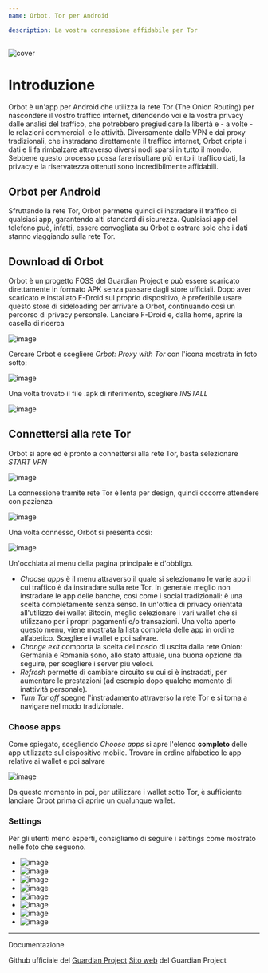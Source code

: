 ```yaml
---
name: Orbot, Tor per Android

description: La vostra connessione affidabile per Tor
---
```


![cover](assets/cover.webp)

# Introduzione

Orbot è un'app per Android che utilizza la rete Tor (The Onion Routing) per nascondere il vostro traffico internet, difendendo voi e la vostra privacy dalle analisi del traffico, che potrebbero pregiudicare la libertà e - a volte - le relazioni commerciali e le attività.
Diversamente dalle VPN e dai proxy tradizionali, che instradano direttamente il traffico internet, Orbot cripta i dati e li fa rimbalzare attraverso diversi nodi sparsi in tutto il mondo.
Sebbene questo processo possa fare risultare più lento il traffico dati, la privacy e la riservatezza ottenuti sono incredibilmente affidabili.

## Orbot per Android

Sfruttando la rete Tor, Orbot permette quindi di instradare il traffico di qualsiasi app, garantendo alti standard di sicurezza.
Qualsiasi app del telefono può, infatti, essere convogliata su Orbot e ostrare solo che i dati stanno viaggiando sulla rete Tor.

## Download di Orbot

Orbot è un progetto FOSS del Guardian Project e può essere scaricato direttamente in formato APK senza passare dagli store ufficiali.
Dopo aver scaricato e installato F-Droid sul proprio dispositivo, è preferibile usare questo store di sideloading per arrivare a Orbot, continuando così un percorso di privacy personale.
Lanciare F-Droid e, dalla home, aprire la casella di ricerca

![image](assets/it/01.webp)

Cercare Orbot e scegliere _Orbot: Proxy with Tor_ con l'icona mostrata in foto sotto:

![image](assets/it/02.webp)

Una volta trovato il file .apk di riferimento, scegliere _INSTALL_

![image](assets/it/03.webp)

## Connettersi alla rete Tor

Orbot si apre ed è pronto a connettersi alla rete Tor, basta selezionare _START VPN_

![image](assets/it/04.jpg)

La connessione tramite rete Tor è lenta per design, quindi occorre attendere con pazienza

![image](assets/it/05.jpg)

Una volta connesso, Orbot si presenta così:

![image](assets/it/06.jpg)

Un'occhiata ai menu della pagina principale è d'obbligo.

- _Choose apps_ è il menu attraverso il quale si selezionano le varie app il cui traffico è da instradare sulla rete Tor. In generale meglio non instradare le app delle banche, così come i social tradizionali: è una scelta completamente senza senso. In un'ottica di privacy orientata all'utilizzo dei wallet Bitcoin, meglio selezionare i vari wallet che si utilizzano per i propri pagamenti e/o transazioni.
Una volta aperto questo menu, viene mostrata la lista completa delle app in ordine alfabetico. Scegliere i wallet e poi salvare.
- _Change exit_ comporta la scelta del nosdo di uscita dalla rete Onion: Germania e Romania sono, allo stato attuale, una buona opzione da seguire, per scegliere i server più veloci.
- _Refresh_ permette di cambiare circuito su cui si è instradati, per aumentare le prestazioni (ad esempio dopo qualche momento di inattività personale).
- _Turn Tor off_ spegne l'instradamento attraverso la rete Tor e si torna a navigare nel modo tradizionale.

### Choose apps

Come spiegato, scegliendo _Choose apps_ si apre l'elenco **completo** delle app utilizzate sul dispositivo mobile. Trovare in ordine alfabetico le app relative ai wallet e poi salvare

![image](assets/it/07.jpg)

Da questo momento in poi, per utilizzare i wallet sotto Tor, è sufficiente lanciare Orbot prima di aprire un qualunque wallet.

### Settings

Per gli utenti meno esperti, consigliamo di seguire i settings come mostrato nelle foto che seguono.

- ![image](assets/it/08.jpg)
- ![image](assets/it/09.jpg)
- ![image](assets/it/10.jpg)
- ![image](assets/it/11.jpg)
- ![image](assets/it/12.jpg)
- ![image](assets/it/13.jpg)
- ![image](assets/it/14.jpg)
- ![image](assets/it/15.jpg)

***

Documentazione

Github ufficiale del [Guardian Project](https://github.com/guardianproject/orbot-android)
[Sito web](https://guardianproject.info/archive/orbot/) del Guardian Project
